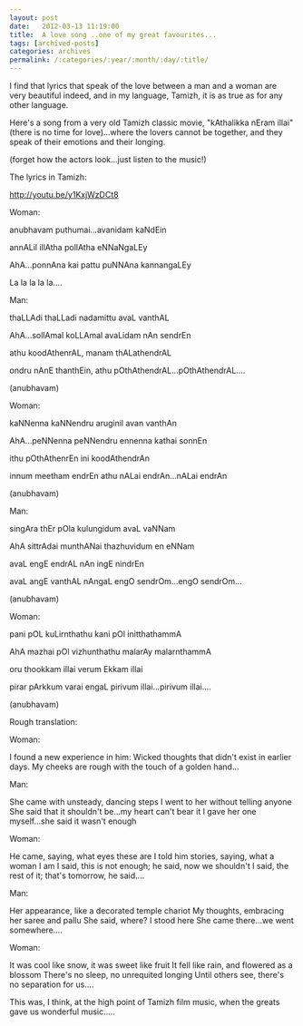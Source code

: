 ```yaml
---
layout: post
date:	2012-03-13 11:19:00
title:  A love song ..one of my great favourites...
tags: [archived-posts]
categories: archives
permalink: /:categories/:year/:month/:day/:title/
---
```

I find that lyrics that speak of the love between a man and a woman are very beautiful indeed, and in my language, Tamizh, it is as true as for any other language.

Here's a song from a very old Tamizh classic movie, "kAthalikka nEram illai" (there is no time for love)...where the lovers cannot be together, and they speak of their emotions and their longing.


<lj-embed id="866"/>

(forget how the actors look...just listen to the music!)

The lyrics in Tamizh:

http://youtu.be/y1KxjWzDCt8


Woman:

anubhavam puthumai...avanidam kaNdEin

annALil illAtha pollAtha eNNaNgaLEy

AhA...ponnAna kai pattu puNNAna kannangaLEy

La la la la la....


Man:

thaLLAdi thaLLadi nadamittu avaL vanthAL

AhA...sollAmal koLLAmal  avaLidam nAn sendrEn

athu koodAthenrAL, manam thALathendrAL

ondru nAnE thanthEin, athu pOthAthendrAL...pOthAthendrAL....

(anubhavam)


Woman:

kaNNenna kaNNendru aruginil avan vanthAn

AhA...peNNenna peNNendru  ennenna kathai sonnEn

ithu pOthAthenrEn ini koodAthendrAn

innum meetham endrEn athu nALai endrAn...nALai endrAn

(anubhavam)

Man:

singAra thEr pOla kulungidum avaL vaNNam

AhA sittrAdai munthANai thazhuvidum en eNNam

avaL engE endrAL nAn ingE nindrEn

avaL angE vanthAL nAngaL engO sendrOm...engO sendrOm...


(anubhavam)

Woman:

pani pOL kuLirnthathu kani pOl initthathammA

AhA mazhai  pOl vizhunthathu malarAy malarnthammA

oru thookkam illai verum Ekkam illai

pirar pArkkum varai engaL pirivum illai...pirivum illai....

(anubhavam)



Rough translation:

Woman:

I found a new experience in him:
Wicked thoughts that didn't exist in earlier days.
My cheeks are rough with  the touch of a golden hand...

Man:

She came with unsteady, dancing steps
I went to her without telling anyone
She said that it shouldn't be...my heart can't bear it
I gave her one myself...she said it wasn't enough

Woman:

He came, saying, what eyes these are
I told him stories, saying, what a woman I am
I said, this is not enough; he said, now we shouldn't
I said, the rest of it; that's tomorrow, he said....

Man:

Her appearance, like a decorated temple chariot
My thoughts, embracing her saree and pallu
She said, where? I stood here
She came there...we went  somewhere....

Woman:

It was cool like snow, it was sweet like fruit
It fell like rain, and flowered as a blossom
There's no sleep, no unrequited longing
Until others see, there's no separation for us....


This was, I think, at the high point of Tamizh film music, when the greats gave us wonderful music.....
